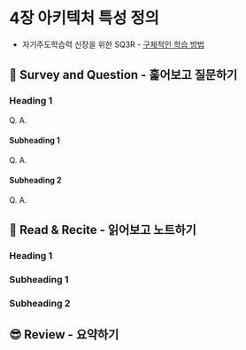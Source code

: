 # 4장 아키텍처 특성 정의

* 자기주도학습력 신장을 위한 SQ3R - [구체적인 학습 방법](https://m.blog.naver.com/PostView.naver?isHttpsRedirect=true\&blogId=lmajo2000\&logNo=140201059426)

## 🔎 Survey and Question - 훑어보고 질문하기

### Heading 1

Q. A.

#### Subheading 1

Q. A.

#### Subheading 2

Q. A.

## 📝 Read & Recite - 읽어보고 노트하기

### Heading 1

### Subheading 1

### Subheading 2

## 😎 Review - 요약하기
